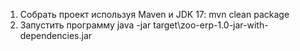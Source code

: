 1) Собрать проект используя Maven и JDK 17: mvn clean package
2) Запустить программу java -jar target\zoo-erp-1.0-jar-with-dependencies.jar


